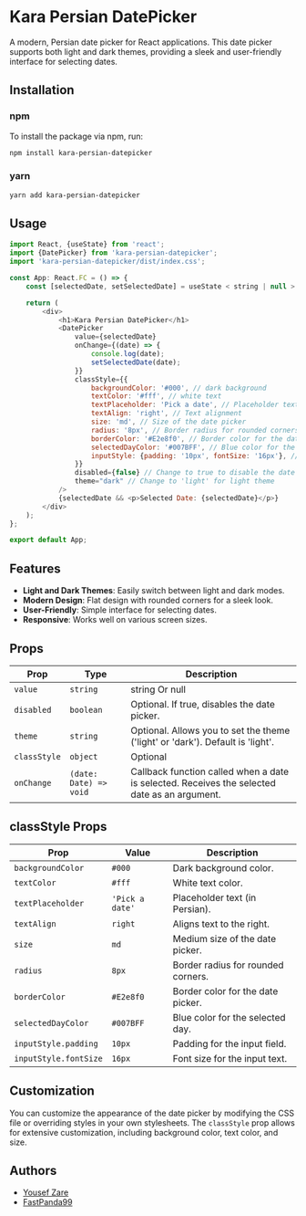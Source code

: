 # Kara Persian DatePicker

A modern, Persian date picker for React applications. This date picker supports both light and dark themes, providing a
sleek and user-friendly interface for selecting dates.

## Installation

### npm

To install the package via npm, run:

```bash
npm install kara-persian-datepicker
```

### yarn

```bash
yarn add kara-persian-datepicker
```

## Usage

```javascript
import React, {useState} from 'react';
import {DatePicker} from 'kara-persian-datepicker';
import 'kara-persian-datepicker/dist/index.css';

const App: React.FC = () => {
    const [selectedDate, setSelectedDate] = useState < string | null > (null);

    return (
        <div>
            <h1>Kara Persian DatePicker</h1>
            <DatePicker
                value={selectedDate}
                onChange={(date) => {
                    console.log(date);
                    setSelectedDate(date);
                }}
                classStyle={{
                    backgroundColor: '#000', // dark background
                    textColor: '#fff', // white text
                    textPlaceholder: 'Pick a date', // Placeholder text in Persian
                    textAlign: 'right', // Text alignment
                    size: 'md', // Size of the date picker
                    radius: '8px', // Border radius for rounded corners
                    borderColor: '#E2e8f0', // Border color for the date picker
                    selectedDayColor: '#007BFF', // Blue color for the selected day
                    inputStyle: {padding: '10px', fontSize: '16px'}, // Custom input styles
                }}
                disabled={false} // Change to true to disable the date picker
                theme="dark" // Change to 'light' for light theme
            />
            {selectedDate && <p>Selected Date: {selectedDate}</p>}
        </div>
    );
};

export default App;


```

## Features

- **Light and Dark Themes**: Easily switch between light and dark modes.
- **Modern Design**: Flat design with rounded corners for a sleek look.
- **User-Friendly**: Simple interface for selecting dates.
- **Responsive**: Works well on various screen sizes.

## Props

| Prop         | Type                   | Description                                                                                  |
|--------------|------------------------|----------------------------------------------------------------------------------------------|
| `value`      | `string`               | string Or null                                                                               |
| `disabled`   | `boolean`              | Optional. If true, disables the date picker.                                                 |
| `theme`      | `string`               | Optional. Allows you to set the theme ('light' or 'dark'). Default is 'light'.               |
| `classStyle` | `object`               | Optional                                                                                     |
| `onChange`   | `(date: Date) => void` | Callback function called when a date is selected. Receives the selected date as an argument. |

## classStyle Props

| Prop                  | Value           | Description                        |
|-----------------------|-----------------|------------------------------------|
| `backgroundColor`     | `#000`          | Dark background color.             |
| `textColor`           | `#fff`          | White text color.                  |
| `textPlaceholder`     | `'Pick a date'` | Placeholder text (in Persian).     |
| `textAlign`           | `right`         | Aligns text to the right.          |
| `size`                | `md`            | Medium size of the date picker.    |
| `radius`              | `8px`           | Border radius for rounded corners. |
| `borderColor`         | `#E2e8f0`       | Border color for the date picker.  |
| `selectedDayColor`    | `#007BFF`       | Blue color for the selected day.   |
| `inputStyle.padding`  | `10px`          | Padding for the input field.       |
| `inputStyle.fontSize` | `16px`          | Font size for the input text.      |

## Customization

You can customize the appearance of the date picker by modifying the CSS file or overriding styles in your own
stylesheets. The `classStyle` prop allows for extensive customization, including background color, text color, and size.

## Authors

- [Yousef Zare](https://github.com/YousefZare2000)
- [FastPanda99](https://github.com/fastpanda99)
